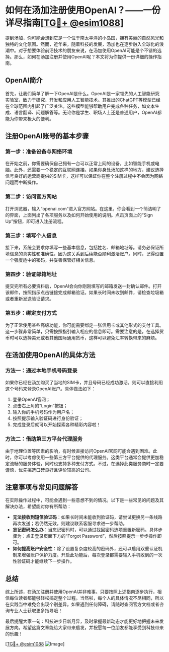 # 如何在汤加注册使用OpenAI？——一份详尽指南[[TG💪+ @esim1088](https://t.me/s/esim1088)]

提到汤加，你可能会想到它是一个位于南太平洋的小岛国，拥有美丽的自然风光和独特的文化氛围。然而，近年来，随着科技的发展，汤加也在逐步融入全球化的浪潮中。对于想要体验前沿技术的朋友来说，在汤加使用OpenAI可能是个不错的选择。那么，如何在汤加注册并使用OpenAI呢？本文将为你提供一份详细的操作指南。

## OpenAI简介

首先，让我们简单了解一下OpenAI是什么。OpenAI是一家领先的人工智能研究实验室，致力于研究、开发和应用人工智能技术。其推出的ChatGPT等模型已经在全球范围内引起了广泛关注。这些模型能够帮助用户完成各种任务，如文本生成、语言翻译、问题解答等。无论你是学生、职场人士还是普通用户，OpenAI都能为你带来极大的便利。

## 注册OpenAI账号的基本步骤

### 第一步：准备设备与网络环境

在开始之前，你需要确保自己拥有一台可以正常上网的设备，比如智能手机或电脑。此外，还需要一个稳定的互联网连接。如果你身处汤加这样的地方，建议选择信号良好的运营商提供的SIM卡，这样可以保证你在整个注册过程中不会因为网络问题而中断操作。

### 第二步：访问官方网站

打开浏览器，输入“openai.com”进入官方网站。在这里，你会看到一个简洁明了的界面，上面列出了各项服务以及如何开始使用的说明。点击页面上的“Sign Up”按钮，即可进入注册流程。

### 第三步：填写个人信息

接下来，系统会要求你填写一些基本信息，包括姓名、邮箱地址等。请务必保证所填信息的真实性和准确性，因为这关系到后续能否顺利激活账户。同时，记得设置一个强度适中的密码，并妥善保管好相关信息。

### 第四步：验证邮箱地址

提交完所有必要资料后，OpenAI会向你刚刚填写的邮箱发送一封确认邮件。打开该邮件，按照指示点击链接完成邮箱验证。如果长时间未收到邮件，请检查垃圾箱或者重新发送验证请求。

### 第五步：绑定支付方式

为了正常使用某些高级功能，你可能需要绑定一张信用卡或其他形式的支付工具。这一步骤非常简单，只需按照指引输入相应的信息即可。需要注意的是，在选择货币时可以选择美元或者其他国际通用货币，这样可以避免汇率转换带来的麻烦。

## 在汤加使用OpenAI的具体方法

### 方法一：通过本地手机号码登录

如果你已经在汤加购买了当地的SIM卡，并且号码已经成功激活，则可以直接利用这个号码来登录OpenAI账户。具体做法如下：

1. 登录OpenAI官网；
2. 点击右上角的“Login”按钮；
3. 输入你的手机号码作为用户名；
4. 按照提示输入验证码进行身份验证；
5. 完成登录后就可以开始探索各种精彩内容啦！

### 方法二：借助第三方平台代理服务

由于地理位置等因素的影响，有时候直接访问OpenAI官网可能会遇到困难。此时，你可以考虑使用一些第三方平台提供的代理服务。这类平台通常会提供更加稳定流畅的服务体验，同时也支持多种支付方式。不过，在选择此类服务商时一定要谨慎，优先挑选口碑良好且评价较高的公司。

## 注意事项与常见问题解答

在实际操作过程中，可能会遇到一些意想不到的情况。以下是一些常见的问题及其解决办法，希望能对你有所帮助：

- **无法接收到短信验证码**：如果长时间未能收到验证码，请尝试更换另一条线路再次发送；若仍然无效，则建议联系客服寻求进一步帮助。
- **忘记密码怎么办**：当忘记密码时，可以通过找回密码选项重置新密码。具体步骤为：点击登录页面下方的“Forgot Password”，然后按照提示一步步操作即可。
- **如何提高账户安全性**：除了设置复杂度较高的密码外，还可以启用双重认证机制来增强账户保护力度。开启此功能后，每次登录都需要输入手机收到的一次性验证码才能继续下一步操作。

## 总结

综上所述，在汤加注册并使用OpenAI并非难事。只要按照上述指南逐步执行，相信每位读者都能够轻松搞定整个过程。当然啦，每个人的具体情况不尽相同，所以在实践当中难免会出现个别差异。如果遇到任何障碍，请随时查阅官方文档或者咨询专业人士获取更多指导哦！

最后提醒大家一句：科技进步日新月异，及时掌握最新动态才能更好地把握未来发展方向。希望这篇文章能给大家带来启发，并祝愿每一位朋友都能享受到科技带来的乐趣！

[[TG💪+ @esim1088](https://t.me/s/esim1088) ![Image](https://i.postimg.cc/4NQfJmqS/Snipaste-2025-05-13-00-14-12.png)]